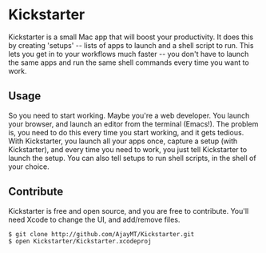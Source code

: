 # Kickstarter
Kickstarter is a small Mac app that will boost your productivity. It does this by creating 'setups' -- lists of apps to launch and a shell script to run. This lets you get in to your workflows much faster -- you don't have to launch the same apps and run the same shell commands every time you want to work.

## Usage
So you need to start working. Maybe you're a web developer. You launch your browser, and launch an editor from the terminal (Emacs!). The problem is, you need to do this every time you start working, and it gets tedious. With Kickstarter, you launch all your apps once, capture a setup (with Kickstarter), and every time you need to work, you just tell Kickstarter to launch the setup. You can also tell setups to run shell scripts, in the shell of your choice.

## Contribute
Kickstarter is free and open source, and you are free to contribute. You'll need Xcode to change the UI, and add/remove files.

```bash
$ git clone http://github.com/AjayMT/Kickstarter.git
$ open Kickstarter/Kickstarter.xcodeproj
```
